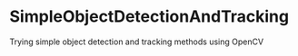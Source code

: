 # SimpleObjectDetectionAndTracking
Trying simple object detection and tracking methods using OpenCV
